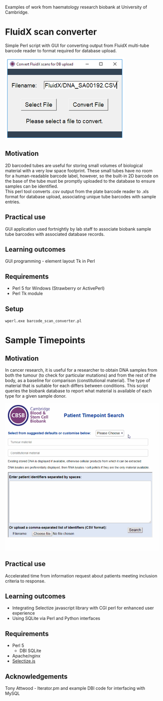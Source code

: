 Examples of work from haematology research biobank at University of Cambridge.

# FluidX scan converter
Simple Perl script with GUI for converting output from FluidX multi-tube barcode reader to format required for database upload.

![Scan converter screenshot](/docs/scan_converter.png)

## Motivation
2D barcoded tubes are useful for storing small volumes of biological material with a very low space footprint.  These small tubes have no room for a human-readable barcode label, however, so the built-in 2D barcode on the base of the tube must be promptly uploaded to the database to ensure samples can be identified.  
This perl tool converts .csv output from the plate barcode reader to .xls format for database upload, associating unique tube barcodes with sample entries.

## Practical use
GUI application used fortnightly by lab staff to associate biobank sample tube barcodes with associated database records.

## Learning outcomes
GUI programming - element layout
Tk in Perl

## Requirements
- Perl 5 for Windows (Strawberry or ActivePerl)
- Perl Tk module 

## Setup
`wperl.exe barcode_scan_converter.pl `

# Sample Timepoints

## Motivation
In cancer research, it is useful for a researcher to obtain DNA samples from both the tumour (to check for particular mutations) and from the rest of the body, as a baseline for comparison (constitutional material).  The type of material that is suitable for each differs between conditions.
This script queries the biobank database to report what material is available of each type for a given sample donor.

![Sample timepoints gif](/docs/sample_timepoints.gif)

## Practical use
Accelerated time from information request about patients meeting inclusion criteria to response.

## Learning outcomes
- Integrating Selectize javascript library with CGI perl for enhanced user experience
- Using SQLite via Perl and Python interfaces

## Requirements
- Perl 5
  - DBI SQLite
- Apache/nginx
- [Selectize.js](https://github.com/selectize/selectize.js)

## Acknowledgements
Tony Attwood - Iterator.pm and example DBI code for interfacing with MySQL
